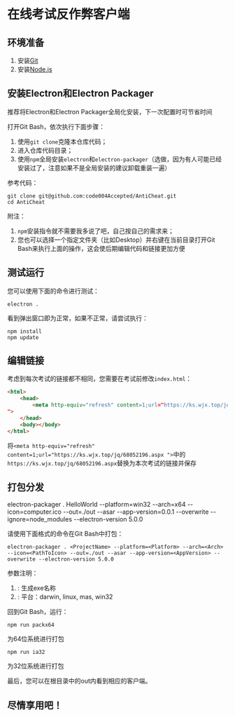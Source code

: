 # 在线考试反作弊客户端

## 环境准备

1. 安装[Git](https://git-scm.com/)
2. 安装[Node.js](https://nodejs.org/en/)

## 安装Electron和Electron Packager

推荐将Electron和Electron Packager全局化安装，下一次配置时可节省时间

打开Git Bash，依次执行下面步骤：

1. 使用`git clone`克隆本仓库代码；
2. 进入仓库代码目录；
3. 使用`npm`全局安装`electron`和`electron-packager`（选做，因为有人可能已经安装过了，注意如果不是全局安装的建议卸载重装一遍）

参考代码：

```
git clone git@github.com:code004Accepted/AntiCheat.git
cd AntiCheat
```

附注：

1. `npm`安装指令就不需要我多说了吧，自己按自己的需求来；
2. 您也可以选择一个指定文件夹（比如Desktop）并右键在当前目录打开Git Bash来执行上面的操作，这会使后期编辑代码和链接更加方便

## 测试运行

您可以使用下面的命令进行测试：

```
electron .
```

看到弹出窗口即为正常，如果不正常，请尝试执行：

```
npm install
npm update
```

## 编辑链接

考虑到每次考试的链接都不相同，您需要在考试前修改`index.html`：

```html
<html>
    <head>
        <meta http-equiv="refresh" content=1;url="https://ks.wjx.top/jq/68052196.aspx
">
    </head>
    <body></body>
</html>

```

将`<meta http-equiv="refresh" content=1;url="https://ks.wjx.top/jq/68052196.aspx
">`中的`https://ks.wjx.top/jq/68052196.aspx`替换为本次考试的链接并保存

## 打包分发

electron-packager . HelloWorld --platform=win32 --arch=x64 --icon=computer.ico --out=./out --asar --app-version=0.0.1 --overwrite --ignore=node_modules --electron-version 5.0.0

请使用下面格式的命令在Git Bash中打包：

```
electron-packager . <ProjectName> --platform=<Platform> --arch=<Arch> --icon=<PathToIcon> --out=./out --asar --app-version=<AppVersion> --overwrite --electron-version 5.0.0
```

参数注明：
1. <ProjectName>: 生成exe名称
2. <Platform>: 平台：darwin, linux, mas, win32

回到Git Bash，运行：

```
npm run packx64
```

为64位系统进行打包

```
npm run ia32
```

为32位系统进行打包

最后，您可以在根目录中的out内看到相应的客户端。

## 尽情享用吧！
